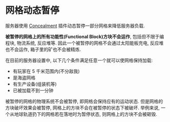 # 网格动态暂停

服务器使用 [Concealment](https://torchapi.com/plugins/view/?guid=17f44521-b77a-4e85-810f-ee73311cf75d) 插件动态暂停一部分网格来降低服务器负载.

**被暂停的网格上的所有功能性(Functional Block)方块不会运作**, 包括但不限于编程块, 物流系统, 反应堆等. 因此一个被暂停的网格不会通过太阳能板充电, 反应堆也不会运作, 箱子里的矿也不会被精炼.

在目前的服务器设置中, 以下几个条件满足任意一个就可以使网格保持加载:

* 有玩家在 5 千米范围内(不分敌我)
* 是海盗网格
* 有生产设备(组装机等)
* 已被加载不到一分钟

被暂停的网格的物理系统不会被暂停, 即网格会保持应有的运动状态. 但是网格的方块破坏效果会被暂停, 网格上的方块不会在被暂停的状态下被破坏. 举例来说, 一个从地球轨道扔下的网格若在落地时为暂停状态, 则网格上的方块不会被砸毁.
